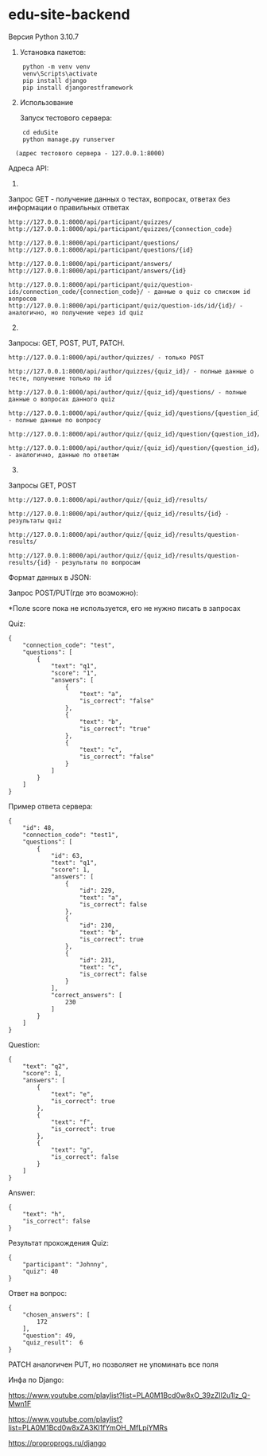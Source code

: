 # edu-site-backend

Версия Python 3.10.7

1. Установка пакетов:
```
    python -m venv venv
    venv\Scripts\activate
    pip install django
    pip install djangorestframework
```
2. Использование
   
   Запуск тестового сервера:
```
    cd eduSite
    python manage.py runserver
````
      (адрес тестового сервера - 127.0.0.1:8000)
      
  Адреса API:
  
  1.

  Запрос GET - получение данных о тестах, вопросах, ответах без информации о правильных ответах

    http://127.0.0.1:8000/api/participant/quizzes/
    http://127.0.0.1:8000/api/participant/quizzes/{connection_code}

    http://127.0.0.1:8000/api/participant/questions/
    http://127.0.0.1:8000/api/participant/questions/{id}

    http://127.0.0.1:8000/api/participant/answers/
    http://127.0.0.1:8000/api/participant/answers/{id}
    
    http://127.0.0.1:8000/api/participant/quiz/question-ids/connection_code/{connection_code}/ - данные о quiz со списком id вопросов
    http://127.0.0.1:8000/api/participant/quiz/question-ids/id/{id}/ - аналогично, но получение через id quiz

  2.

  Запросы: GET, POST, PUT, PATCH.
  
    http://127.0.0.1:8000/api/author/quizzes/ - только POST

    http://127.0.0.1:8000/api/author/quizzes/{quiz_id}/ - полные данные о тесте, получение только по id

    http://127.0.0.1:8000/api/author/quiz/{quiz_id}/questions/ - полные данные о вопросах данного quiz

    http://127.0.0.1:8000/api/author/quiz/{quiz_id}/questions/{question_id}/ - полные данные по вопросу

    http://127.0.0.1:8000/api/author/quiz/{quiz_id}/question/{question_id}/answers/

    http://127.0.0.1:8000/api/author/quiz/{quiz_id}/question/{question_id}/answers/{answer_id}/ - аналогично, данные по ответам

  3.

  Запросы GET, POST

    http://127.0.0.1:8000/api/author/quiz/{quiz_id}/results/

    http://127.0.0.1:8000/api/author/quiz/{quiz_id}/results/{id} - результаты quiz

    http://127.0.0.1:8000/api/author/quiz/{quiz_id}/results/question-results/

    http://127.0.0.1:8000/api/author/quiz/{quiz_id}/results/question-results/{id} - результаты по вопросам
    
  Формат данных в JSON:
    
Запрос POST/PUT(где это возможно):

*Поле score пока не используется, его не нужно писать в запросах

Quiz:
```
{
    "connection_code": "test",
    "questions": [
        {
            "text": "q1",
            "score": "1",
            "answers": [
                {
                    "text": "a",
                    "is_correct": "false"
                },
                {
                    "text": "b",
                    "is_correct": "true"
                },
                {
                    "text": "c",
                    "is_correct": "false"
                }
            ]
        }
    ]
}
```
Пример ответа сервера:
```
{
    "id": 48,
    "connection_code": "test1",
    "questions": [
        {
            "id": 63,
            "text": "q1",
            "score": 1,
            "answers": [
                {
                    "id": 229,
                    "text": "a",
                    "is_correct": false
                },
                {
                    "id": 230,
                    "text": "b",
                    "is_correct": true
                },
                {
                    "id": 231,
                    "text": "c",
                    "is_correct": false
                }
            ],
            "correct_answers": [
                230
            ]
        }
    ]
}
```
Question:
```
{
    "text": "q2",
    "score": 1,
    "answers": [
        {
            "text": "e",
            "is_correct": true
        },
        {
            "text": "f",
            "is_correct": true
        },
        {
            "text": "g",
            "is_correct": false
        }
    ]
}
```
Answer:
```
{
    "text": "h",
    "is_correct": false
}
```
Результат прохождения Quiz:
```
{
    "participant": "Johnny",
    "quiz": 40
}
```
Ответ на вопрос:
```
{
    "chosen_answers": [
        172
    ],
    "question": 49,
    "quiz_result":  6
}
```
PATCH аналогичен PUT, но позволяет не упоминать все поля



Инфа по Django:

https://www.youtube.com/playlist?list=PLA0M1Bcd0w8xO_39zZll2u1lz_Q-Mwn1F

https://www.youtube.com/playlist?list=PLA0M1Bcd0w8xZA3Kl1fYmOH_MfLpiYMRs

https://proproprogs.ru/django
